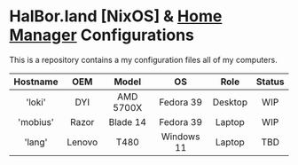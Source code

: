 # HalBor.land [NixOS] & [Home Manager] Configurations

[NisOS]: https://nixos.org/
[Home Manager]: https://github.com/nix-community/home-manager

This is a repository contains a my configuration files all of my computers.

| Hostname |  OEM   |   Model   |     OS     |  Role   | Status |
| :------: | :----: | :-------: | :--------: | :-----: | :----: |
|  'loki'  |  DYI   | AMD 5700X | Fedora 39  | Desktop |  WIP   |
| 'mobius' | Razor  | Blade 14  | Fedora 39  | Laptop  |  WIP   |
|  'lang'  | Lenovo |   T480    | Windows 11 | Laptop  |  TBD   |
